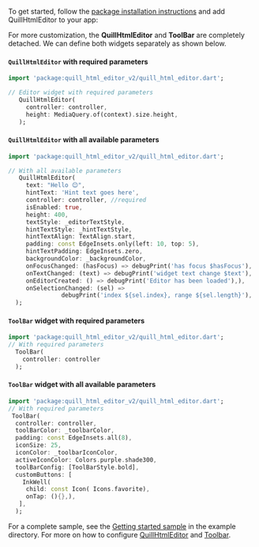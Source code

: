 To get started, follow the [package installation
instructions](https://pub.dev/packages/quill_html_editor_v2/install) and add QuillHtmlEditor to your app:

For more customization, the **QuillHtmlEditor** and **ToolBar** are completely detached. We can define both widgets separately as shown below.



#### `QuillHtmlEditor` with required parameters

```dart
import 'package:quill_html_editor_v2/quill_html_editor.dart';

// Editor widget with required parameters
   QuillHtmlEditor(
     controller: controller,
     height: MediaQuery.of(context).size.height,
   );

```

#### `QuillHtmlEditor` with all available parameters

```dart
import 'package:quill_html_editor_v2/quill_html_editor.dart';

// With all available parameters
   QuillHtmlEditor(
     text: "Hello 😊",
     hintText: 'Hint text goes here',
     controller: controller, //required
     isEnabled: true,
     height: 400,
     textStyle: _editorTextStyle,
     hintTextStyle: _hintTextStyle,
     hintTextAlign: TextAlign.start,
     padding: const EdgeInsets.only(left: 10, top: 5),
     hintTextPadding: EdgeInsets.zero,
     backgroundColor: _backgroundColor,
     onFocusChanged: (hasFocus) => debugPrint('has focus $hasFocus'),
     onTextChanged: (text) => debugPrint('widget text change $text'),
     onEditorCreated: () => debugPrint('Editor has been loaded'),),
     onSelectionChanged: (sel) =>
               debugPrint('index ${sel.index}, range ${sel.length}'),
  );
```


#### `ToolBar` widget with required parameters


```dart
import 'package:quill_html_editor_v2/quill_html_editor.dart';
// With required parameters
  ToolBar(
    controller: controller
  );
```

#### `ToolBar` widget with all available parameters


```dart
import 'package:quill_html_editor_v2/quill_html_editor.dart';
// With required parameters
 ToolBar(
  controller: controller,
  toolBarColor: _toolbarColor,
  padding: const EdgeInsets.all(8),
  iconSize: 25,
  iconColor: _toolbarIconColor,
  activeIconColor: Colors.purple.shade300,
  toolBarConfig: [ToolBarStyle.bold],
  customButtons: [
    InkWell( 
     child: const Icon( Icons.favorite),
     onTap: (){},),
   ],
  );
```

For a complete sample, see the [Getting started sample][] in the example directory.
For more on how to configure [QuillHtmlEditor] and [Toolbar].

[Getting started sample]: https://github.com/the-airbender/quill_html_editor_v2/blob/main/example/lib/main.dart
[QuillHtmlEditor]: https://github.com/the-airbender/quill_html_editor_v2/tree/main/doc/quill-html-editor-setup.md
[Toolbar]: https://github.com/the-airbender/quill_html_editor_v2/tree/main/doc/toolbar-setup.md